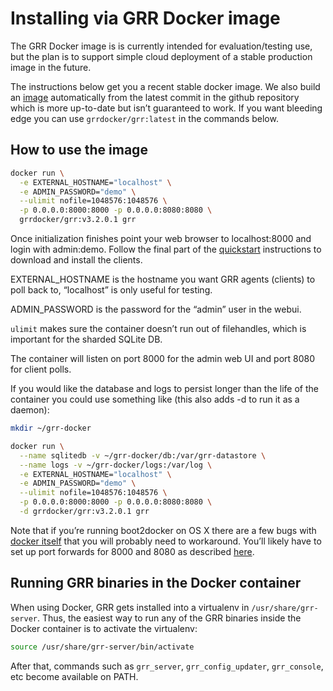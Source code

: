 # Installing via GRR Docker image

The GRR Docker image is is currently intended for evaluation/testing use, but
the plan is to support simple cloud deployment of a stable production image in
the future.

The instructions below get you a recent stable docker image. We also build an
[image](https://registry.hub.docker.com/u/grrdocker/grr/) automatically from the
latest commit in the github repository which is more up-to-date but isn’t
guaranteed to work. If you want bleeding edge you can use `grrdocker/grr:latest`
in the commands below.

## How to use the image

```bash
docker run \
  -e EXTERNAL_HOSTNAME="localhost" \
  -e ADMIN_PASSWORD="demo" \
  --ulimit nofile=1048576:1048576 \
  -p 0.0.0.0:8000:8000 -p 0.0.0.0:8080:8080 \
  grrdocker/grr:v3.2.0.1 grr
```

Once initialization finishes point your web browser to localhost:8000 and login
with admin:demo. Follow the final part of the [quickstart](../quickstart.md)
instructions to download and install the clients.

EXTERNAL_HOSTNAME is the hostname you want GRR agents (clients) to poll back
to, “localhost” is only useful for testing.

ADMIN_PASSWORD is the password for the “admin” user in the webui.

`ulimit` makes sure the container doesn’t run out of filehandles, which is
important for the sharded SQLite DB.

The container will listen on port 8000 for the admin web UI and port 8080 for
client polls.

If you would like the database and logs to persist longer than the life of the
container you could use something like
(this also adds -d to run it as a daemon):

```bash
mkdir ~/grr-docker

docker run \
  --name sqlitedb -v ~/grr-docker/db:/var/grr-datastore \
  --name logs -v ~/grr-docker/logs:/var/log \
  -e EXTERNAL_HOSTNAME="localhost" \
  -e ADMIN_PASSWORD="demo" \
  --ulimit nofile=1048576:1048576 \
  -p 0.0.0.0:8000:8000 -p 0.0.0.0:8080:8080 \
  -d grrdocker/grr:v3.2.0.1 grr
```

Note that if you’re running boot2docker on OS X there are a few bugs with
[docker itself](https://github.com/boot2docker/boot2docker/issues/824) that you
will probably need to workaround. You’ll likely have to set up port forwards
for 8000 and 8080 as described
[here](https://github.com/boot2docker/boot2docker/blob/master/doc/WORKAROUNDS.md).

## Running GRR binaries in the Docker container

When using Docker, GRR gets installed into a virtualenv in
`/usr/share/grr-server`. Thus, the easiest way to run any of the GRR binaries
inside the Docker container is to activate the virtualenv:

```bash
source /usr/share/grr-server/bin/activate
```

After that, commands such as `grr_server`, `grr_config_updater`, `grr_console`,
etc become available on PATH.
